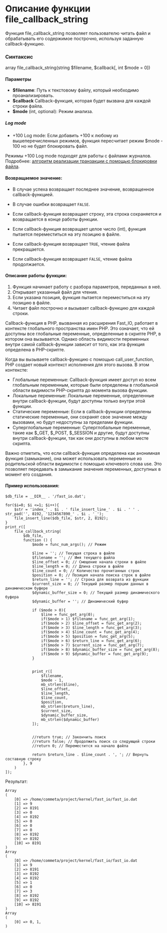 # Описание функции file_callback_string

Функция file_callback_string позволяет пользователю читать файл и обрабатывать его содержимое построчно, используя заданную callback-функцию.


### Синтаксис

array file_callback_string(string $filename, $callback[, int $mode = 0])


#### Параметры

- **$filename**: Путь к текстовому файлу, который необходимо проанализировать.
- **$callback** Callback-функция, которая будет вызвана для каждой строки файла.
- **$mode** (int, optional): Режим анализа.

##### Log mode
- +100 Log mode: Если добавить +100 к любому из вышеперечисленных режимов, функция пересчитает режим $mode - 100 но не будет блокировать файл.

Режимы +100 Log mode подходят для работы с файлами журналов. Подробнее: [алгоритм реализации транзакции с помощью блокировки файла](/test/transaction/README.md).


#### Возвращаемое значение:
- В случае успеха возвращает последнее значение, возвращенное callback-функцией.
- В случае ошибки возвращает `FALSE`.

- Если callback-функция возвращает строку, эта строка сохраняется и возвращается в конце работы функции.
- Если callback-функция возвращает целое число (int), функция пытается переместиться на эту позицию в файле.
- Если callback-функция возвращает `TRUE`, чтение файла прекращается.
- Если callback-функция возвращает `FALSE`, чтение файла продолжается.


#### Описание работы функции:
1. Функция начинает работу с разбора параметров, переданных в неё.
2. Открывает указанный файл для чтения.
3. Если указана позиция, функция пытается переместиться на эту позицию в файле.
4. Читает файл построчно и вызывает callback-функцию для каждой строки.

Callback-функция в PHP, вызванная из расширения Fast_IO, работает в контексте глобального пространства имен PHP. 
Это означает, что ей доступны все глобальные переменные, определенные в скрипте PHP, в котором она вызывается. 
Однако область видимости переменных внутри самой callback-функции зависит от того, как эта функция определена в PHP-скрипте.

Когда вы вызываете callback-функцию с помощью call_user_function, PHP создает новый контекст исполнения для этого вызова. В этом контексте:

- Глобальные переменные: Callback-функция имеет доступ ко всем глобальным переменным, которые были определены в глобальной области видимости PHP-скрипта до момента вызова функции.
- Локальные переменные: Локальные переменные, определенные внутри callback-функции, будут доступны только внутри этой функции.
- Статические переменные: Если в callback-функции определены статические переменные, они сохранят свое значение между вызовами, но будут недоступны за пределами функции.
- Суперглобальные переменные: Суперглобальные переменные, такие как $_GET, $_POST, $_SESSION и другие, будут доступны внутри callback-функции, так как они доступны в любом месте скрипта.

Важно отметить, что если callback-функция определена как анонимная функция (замыкание), она может использовать переменные из родительской области видимости с помощью ключевого слова use. 
Это позволяет передавать в замыкание значения переменных, доступных в момент его создания.


#### Пример использования:
```
$db_file = __DIR__ . '/fast_io.dat';

for($i=0; $i <=1; $i++){
	$str = 'index_' . $i . ' file_insert_line_' . $i . ' ' . str_pad('', 8192, '1234567890_' . $i . '_');
	file_insert_line($db_file, $str, 2, 8192);
}
print_r([
	file_callback_string(
		$db_file,
		function () {
			$mode = func_num_args(); // Режим

			$line = ''; // Текущая строка в файле
			$filename = ''; // Имя текущего файла
			$line_offset = 0; // Смещение начала строки в файле
			$line_length = 0; // Длина строки в файле
			$line_count = 0; // Количество прочитанных строк 
			$position = 0; // Позиция начала поиска строк в файле
			$return_line = ''; // Строка для возврата из функции
			$current_size = 0; // Текущий размер порции данных в динамическом буфере
			$dynamic_buffer_size = 0; // Текущий размер динамического буфера
			$dynamic_buffer = ''; // Динамический буфер

			if ($mode > 0){
				$line = func_get_arg(0);
				if($mode > 1) $filename = func_get_arg(1);
				if($mode > 2) $line_offset = func_get_arg(2);
				if($mode > 3) $line_length = func_get_arg(3);
				if($mode > 4) $line_count = func_get_arg(4);
				if($mode > 5) $position = func_get_arg(5);
				if($mode > 6) $return_line = func_get_arg(6);
				if($mode > 7) $current_size = func_get_arg(7);
				if($mode > 8) $dynamic_buffer_size = func_get_arg(8);
				if($mode > 9) $dynamic_buffer = func_get_arg(9);
			}


			print_r([
				$filename,
				$mode - 1,
				mb_strlen($line), 
				$line_offset,
				$line_length,
				$line_count,
				$position,
				mb_strlen($return_line),
				$current_size,
				$dynamic_buffer_size,
				mb_strlen($dynamic_buffer)
			]);


			//return true; // Закончить поиск
			//return false; // Продолжить поиск со следующей строки
			//return 0; // Переместится на начало файла
			
			return $return_line . $line_count . ', '; // Вернуть составную строку
		}, 9
	)
]);

```

Результат:
```
Array
(
    [0] => /home/commeta/project/kernel/fast_io/fast_io.dat
    [1] => 9
    [2] => 8191
    [3] => 0
    [4] => 8192
    [5] => 0
    [6] => 0
    [7] => 0
    [8] => 8192
    [9] => 8192
    [10] => 8191
)
Array
(
    [0] => /home/commeta/project/kernel/fast_io/fast_io.dat
    [1] => 9
    [2] => 8191
    [3] => 8192
    [4] => 8192
    [5] => 1
    [6] => 0
    [7] => 3
    [8] => 8192
    [9] => 8192
    [10] => 8191
)
Array
(
    [0] => 0, 1, 
)

```

